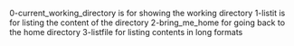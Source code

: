 0-current_working_directory is for showing the working directory
1-listit is for listing the content of the directory
2-bring_me_home for going back to the home directory
3-listfile for listing contents in long formats